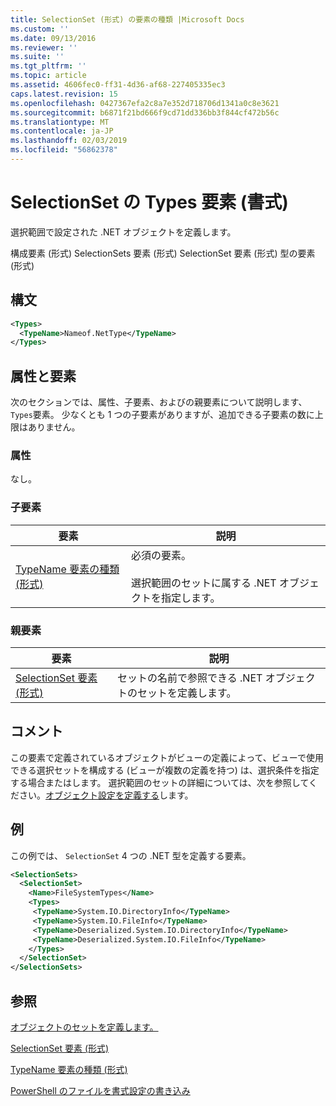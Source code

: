 ```yaml
---
title: SelectionSet (形式) の要素の種類 |Microsoft Docs
ms.custom: ''
ms.date: 09/13/2016
ms.reviewer: ''
ms.suite: ''
ms.tgt_pltfrm: ''
ms.topic: article
ms.assetid: 4606fec0-ff31-4d36-af68-227405335ec3
caps.latest.revision: 15
ms.openlocfilehash: 0427367efa2c8a7e352d718706d1341a0c8e3621
ms.sourcegitcommit: b6871f21bd666f9cd71dd336bb3f844cf472b56c
ms.translationtype: MT
ms.contentlocale: ja-JP
ms.lasthandoff: 02/03/2019
ms.locfileid: "56862378"
---
```

# <a name="types-element-for-selectionset-format"></a>SelectionSet の Types 要素 (書式)

選択範囲で設定された .NET オブジェクトを定義します。

構成要素 (形式) SelectionSets 要素 (形式) SelectionSet 要素 (形式) 型の要素 (形式)

## <a name="syntax"></a>構文

```xml
<Types>
  <TypeName>Nameof.NetType</TypeName>
</Types>

```

## <a name="attributes-and-elements"></a>属性と要素

次のセクションでは、属性、子要素、およびの親要素について説明します、`Types`要素。 少なくとも 1 つの子要素がありますが、追加できる子要素の数に上限はありません。

### <a name="attributes"></a>属性

なし。

### <a name="child-elements"></a>子要素

|要素|説明|
|-------------|-----------------|
|[TypeName 要素の種類 (形式)](./typename-element-for-types-format.md)|必須の要素。<br /><br /> 選択範囲のセットに属する .NET オブジェクトを指定します。|

### <a name="parent-elements"></a>親要素

|要素|説明|
|-------------|-----------------|
|[SelectionSet 要素 (形式)](./selectionset-element-format.md)|セットの名前で参照できる .NET オブジェクトのセットを定義します。|

## <a name="remarks"></a>コメント

この要素で定義されているオブジェクトがビューの定義によって、ビューで使用できる選択セットを構成する (ビューが複数の定義を持つ) は、選択条件を指定する場合またはします。  選択範囲のセットの詳細については、次を参照してください。[オブジェクト設定を定義する](./defining-selection-sets.md)します。

## <a name="example"></a>例

この例では、 `SelectionSet` 4 つの .NET 型を定義する要素。

```xml
<SelectionSets>
  <SelectionSet>
    <Name>FileSystemTypes</Name>
    <Types>
     <TypeName>System.IO.DirectoryInfo</TypeName>
     <TypeName>System.IO.FileInfo</TypeName>
     <TypeName>Deserialized.System.IO.DirectoryInfo</TypeName>
     <TypeName>Deserialized.System.IO.FileInfo</TypeName>
    </Types>
  </SelectionSet>
</SelectionSets>
```

## <a name="see-also"></a>参照

[オブジェクトのセットを定義します。](./defining-selection-sets.md)

[SelectionSet 要素 (形式)](./selectionset-element-format.md)

[TypeName 要素の種類 (形式)](./typename-element-for-types-format.md)

[PowerShell のファイルを書式設定の書き込み](./writing-a-powershell-formatting-file.md)
